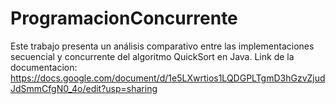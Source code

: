 # ProgramacionConcurrente
Este trabajo presenta un análisis comparativo entre las implementaciones secuencial y concurrente del algoritmo QuickSort en Java. 
Link de la documentacion: https://docs.google.com/document/d/1e5LXwrtios1LQDGPLTgmD3hGzvZjudJdSmmCfgN0_4o/edit?usp=sharing